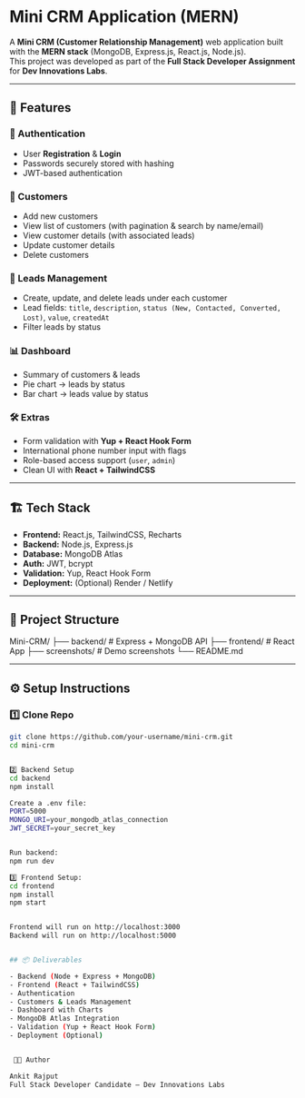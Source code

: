 # Mini CRM Application (MERN)

A **Mini CRM (Customer Relationship Management)** web application built with the **MERN stack** (MongoDB, Express.js, React.js, Node.js).  
This project was developed as part of the **Full Stack Developer Assignment** for **Dev Innovations Labs**.

---

## 🚀 Features

### 🔐 Authentication
- User **Registration** & **Login**
- Passwords securely stored with hashing
- JWT-based authentication

### 👥 Customers
- Add new customers
- View list of customers (with pagination & search by name/email)
- View customer details (with associated leads)
- Update customer details
- Delete customers

### 📌 Leads Management
- Create, update, and delete leads under each customer
- Lead fields: `title`, `description`, `status (New, Contacted, Converted, Lost)`, `value`, `createdAt`
- Filter leads by status

### 📊 Dashboard
- Summary of customers & leads
- Pie chart → leads by status
- Bar chart → leads value by status

### 🛠️ Extras
- Form validation with **Yup + React Hook Form**
- International phone number input with flags
- Role-based access support (`user`, `admin`)
- Clean UI with **React + TailwindCSS**

---

## 🏗️ Tech Stack

- **Frontend:** React.js, TailwindCSS, Recharts  
- **Backend:** Node.js, Express.js  
- **Database:** MongoDB Atlas  
- **Auth:** JWT, bcrypt  
- **Validation:** Yup, React Hook Form  
- **Deployment:** (Optional) Render / Netlify  

---

## 📂 Project Structure

Mini-CRM/
├── backend/ # Express + MongoDB API
├── frontend/ # React App
├── screenshots/ # Demo screenshots
└── README.md


---

## ⚙️ Setup Instructions

### 1️⃣ Clone Repo
```bash
git clone https://github.com/your-username/mini-crm.git
cd mini-crm


2️⃣ Backend Setup
cd backend
npm install

Create a .env file:
PORT=5000
MONGO_URI=your_mongodb_atlas_connection
JWT_SECRET=your_secret_key


Run backend:
npm run dev

3️⃣ Frontend Setup:
cd frontend
npm install
npm start


Frontend will run on http://localhost:3000
Backend will run on http://localhost:5000


## 📦 Deliverables

- Backend (Node + Express + MongoDB)  
- Frontend (React + TailwindCSS)  
- Authentication  
- Customers & Leads Management  
- Dashboard with Charts  
- MongoDB Atlas Integration  
- Validation (Yup + React Hook Form)  
- Deployment (Optional)  


 👨‍💻 Author

Ankit Rajput 
Full Stack Developer Candidate – Dev Innovations Labs